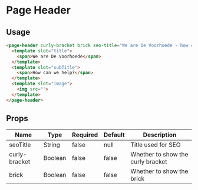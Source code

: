 # Page Header

## Usage

```html
<page-header curly-bracket brick seo-title="We are De Voorhoede - how can we help">
  <template slot="title">
    <span>We are De Voorhoede</span>
  </template>
  <template slot="subTitle">
    <span>How can we help?</span>
  </template>
  <template slot="image">
    <img src="">
  </template>
</page-header>
```

## Props

| Name | Type | Required | Default | Description |
| --- | --- | --- | --- | --- |
| seoTitle | String | false | null | Title used for SEO |
| curly-bracket | Boolean | false | false | Whether to show the curly bracket |
| brick | Boolean | false | false | Whether to show the brick |
